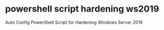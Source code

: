 # powershell script hardening ws2019
 Auto Config PowerShell Script for Hardening Windows Server 2019
